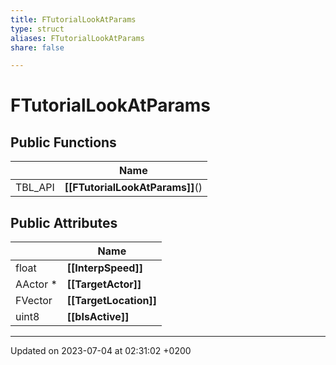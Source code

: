 ```yaml
---
title: FTutorialLookAtParams
type: struct
aliases: FTutorialLookAtParams
share: false

---
```


# FTutorialLookAtParams





## Public Functions

|                | Name           |
| -------------- | -------------- |
| TBL_API | **[[FTutorialLookAtParams]]**() |

## Public Attributes

|                | Name           |
| -------------- | -------------- |
| float | **[[InterpSpeed]]**  |
| AActor * | **[[TargetActor]]**  |
| FVector | **[[TargetLocation]]**  |
| uint8 | **[[bIsActive]]**  |

-------------------------------

Updated on 2023-07-04 at 02:31:02 +0200